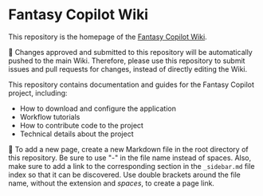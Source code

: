 # Fantasy Copilot Wiki

This repository is the homepage of the [Fantasy Copilot Wiki](https://github.com/Richasy/FantasyCopilot/wiki). 

🚨 Changes approved and submitted to this repository will be automatically pushed to the main Wiki. Therefore, please use this repository to submit issues and pull requests for changes, instead of directly editing the Wiki. 

This repository contains documentation and guides for the Fantasy Copilot project, including: 

- How to download and configure the application 
- Workflow tutorials 
- How to contribute code to the project 
- Technical details about the project 

📝 To add a new page, create a new Markdown file in the root directory of this repository. Be sure to use "-" in the file name instead of spaces. Also, make sure to add a link to the corresponding section in the `_sidebar.md` file index so that it can be discovered. Use double brackets around the file name, without the extension and *spaces*, to create a page link.
